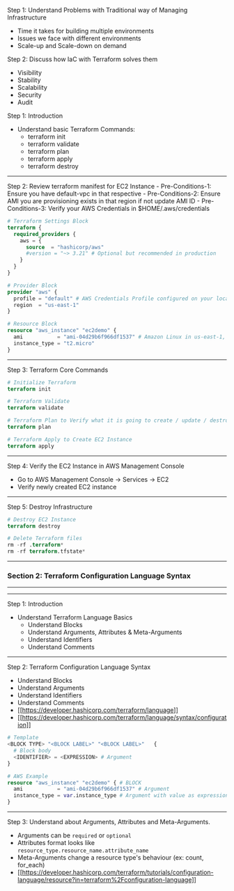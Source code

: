 Step 1: Understand Problems with Traditional way of Managing Infrastructure
- Time it takes for building multiple environments
- Issues we face with different environments
- Scale-up and Scale-down on demand

Step 2: Discuss how IaC with Terraform solves them
- Visibility
- Stability
- Scalability
- Security
- Audit

Step 1: Introduction
- Understand basic Terraform Commands:
	- terraform init
	- terraform validate
	- terraform plan
	- terraform apply
	- terraform destroy

---

Step 2: Review terraform manifest for EC2 Instance
	- Pre-Conditions-1: Ensure you have default-vpc in that respective
	- Pre-Conditions-2: Ensure AMI you are provisioning exists in that region if not update AMI ID
	- Pre-Conditions-3: Verify your AWS Credentials in $HOME/.aws/credentials

```tf
# Terraform Settings Block
terraform {
  required_providers {
    aws = {
      source  = "hashicorp/aws"
      #version = "~> 3.21" # Optional but recommended in production
    }
  }
}

# Provider Block
provider "aws" {
  profile = "default" # AWS Credentials Profile configured on your local desktop terminal  $HOME/.aws/credentials
  region  = "us-east-1"
}

# Resource Block
resource "aws_instance" "ec2demo" {
  ami           = "ami-04d29b6f966df1537" # Amazon Linux in us-east-1, update as per your region
  instance_type = "t2.micro"
}
```

---

Step 3: Terraform Core Commands

```tf
# Initialize Terraform
terraform init

# Terraform Validate
terraform validate

# Terraform Plan to Verify what it is going to create / update / destroy
terraform plan

# Terraform Apply to Create EC2 Instance
terraform apply 
```

---

Step 4: Verify the EC2 Instance in AWS Management Console

- Go to AWS Management Console -> Services -> EC2
- Verify newly created EC2 instance

---

Step 5: Destroy Infrastructure

```tf
# Destroy EC2 Instance
terraform destroy

# Delete Terraform files 
rm -rf .terraform*
rm -rf terraform.tfstate*
```

---

### Section 2: Terraform Configuration Language Syntax

---
---

Step 1: Introduction
- Understand Terraform Language Basics
	- Understand Blocks
	- Understand Arguments, Attributes & Meta-Arguments
	- Understand Identifiers
	- Understand Comments

---

Step 2: Terraform Configuration Language Syntax
- Understand Blocks
- Understand Arguments
- Understand Identifiers
- Understand Comments
- [[https://developer.hashicorp.com/terraform/language]]
- [[https://developer.hashicorp.com/terraform/language/syntax/configuration]]

```tf
# Template
<BLOCK TYPE> "<BLOCK LABEL>" "<BLOCK LABEL>"   {
  # Block body
  <IDENTIFIER> = <EXPRESSION> # Argument
}

# AWS Example
resource "aws_instance" "ec2demo" { # BLOCK
  ami           = "ami-04d29b6f966df1537" # Argument
  instance_type = var.instance_type # Argument with value as expression (Variable value replaced from varibales.tf
}
```

---

Step 3: Understand about Arguments, Attributes and Meta-Arguments.
- Arguments can be `required` or `optional`
- Attributes format looks like `resource_type.resource_name.attribute_name`
- Meta-Arguments change a resource type's behaviour (ex: count, for_each)
- [[https://developer.hashicorp.com/terraform/tutorials/configuration-language/resource?in=terraform%2Fconfiguration-language]]


